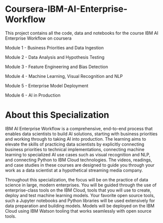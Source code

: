 # Coursera-IBM-AI-Enterprise-Workflow

This project contains all the code, data and notebooks for the course IBM AI Enterprise Workflow on coursera

Module 1 - Business Priorities and Data Ingestion 

Module 2 - Data Analysis and Hypothesis Testing 

Module 3 - Feature Engineering and Bias Detection 

Module 4 - Machine Learning, Visual Recognition and NLP 

Module 5 - Enterprise Model Deployment 

Module 6 - AI in Production


# About this Specialization

IBM AI Enterprise Workflow is a comprehensive, end-to-end process that enables data scientists to build AI solutions, starting with business priorities and working through to taking AI into production. The learning aims to elevate the skills of practicing data scientists by explicitly connecting business priorities to technical implementations, connecting machine learning to specialized AI use cases such as visual recognition and NLP, and connecting Python to IBM Cloud technologies. The videos, readings, and case studies in these courses are designed to guide you through your work as a data scientist at a hypothetical streaming media company.

Throughout this specialization, the focus will be on the practice of data science in large, modern enterprises. You will be guided through the use of enterprise-class tools on the IBM Cloud, tools that you will use to create, deploy and test machine learning models. Your favorite open source tools, such a Jupyter notebooks and Python libraries will be used extensively for data preparation and building models. Models will be deployed on the IBM Cloud using IBM Watson tooling that works seamlessly with open source tools.
